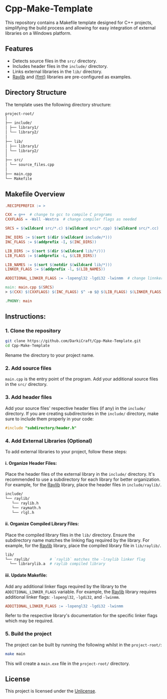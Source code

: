 # Cpp-Make-Template

This repository contains a Makefile template designed for C++ projects, simplifying the build process and allowing for easy integration of external libraries on a Windows platform.

## Features

- Detects source files in the `src/` directory.
- Includes header files in the `include/` directory.
- Links external libraries in the `lib/` directory.
- [Raylib](https://github.com/raysan5/raylib) and [{fmt}](https://github.com/fmtlib/fmt) libraries are pre-configured as examples.

## Directory Structure

The template uses the following directory structure:
```sh
project-root/
│
├── include/
│ ├── library1/
│ └── library2/
│
├── lib/
│ ├── library1/
│ └── library2/
│
├── src/
│ └── source_files.cpp
│
├── main.cpp
└── Makefile
```

## Makefile Overview

```makefile
.RECIPEPREFIX := >

CXX = g++  # change to gcc to compile C programs
CXXFLAGS = -Wall -Wextra  # change compiler flags as needed

SRCS = $(wildcard src/*.c) $(wildcard src/*.cpp) $(wildcard src/*.cc)

INC_DIRS := $(sort $(dir $(wildcard include/*)))
INC_FLAGS := $(addprefix -I, $(INC_DIRS))

LIB_DIRS := $(sort $(dir $(wildcard lib/*/)))
LIB_FLAGS := $(addprefix -L, $(LIB_DIRS))

LIB_NAMES := $(sort $(notdir $(wildcard lib/*)))
LINKER_FLAGS := $(addprefix -l, $(LIB_NAMES))

ADDITIONAL_LINKER_FLAGS := -lopengl32 -lgdi32 -lwinmm  # change linnker flags as needed

main: main.cpp $(SRCS)
> $(CXX) $(CXXFLAGS) $(INC_FLAGS) $^ -o $@ $(LIB_FLAGS) $(LINKER_FLAGS) $(ADDITIONAL_LINKER_FLAGS)

.PHONY: main
```

## Instructions:

### 1. Clone the repository
  
```sh
git clone https://github.com/DarkiCraft/Cpp-Make-Template.git
cd Cpp-Make-Template
```
Rename the directory to your project name.
  
### 2. Add source files
     
`main.cpp` is the entry point of the program. Add your additional source files in the `src/` directory.
  
### 3. Add header files
  
Add your source files' respective header files (if any) in the `include/` directory. If you are creating subdirectories in the `include/` directory, make sure to include them properly in your code:
  
```cpp
#include "subdirectory/header.h"
```
### 4. Add External Libraries (Optional)
  
To add external libraries to your project, follow these steps:
  
#### i. Organize Header Files:
  
Place the header files of the external library in the `include/` directory.
It's recommended to use a subdirectory for each library for better organization.
For example, for the [Raylib](https://github.com/raysan5/raylib) library, place the header files in `include/raylib/`.
  
```sh
include/
└── raylib/
   └── raylib.h
   └── raymath.h
   └── rlgl.h
```
  
#### ii. Organize Compiled Library Files:
  
Place the compiled library files in the `lib/` directory.
Ensure the subdirectory name matches the linking flag required by the library.
For example, for the [Raylib](https://github.com/raysan5/raylib) library, place the compiled library file in `lib/raylib/`.
  
```sh
lib/
└── raylib/         # `raylib` matches the -lraylib linker flag
  └── librarylib.a  # raylib compiled library
```
  
#### iii. Update Makefile:
  
Add any additional linker flags required by the library to the `ADDITIONAL_LINKER_FLAGS` variable.
For example, the [Raylib](https://github.com/raysan5/raylib) library requires additional linker flags: `-lopengl32`, `-lgdi32`, and `-lwinmm`.
  
```makefile
ADDITIONAL_LINKER_FLAGS := -lopengl32 -lgdi32 -lwinmm
```

Refer to the respective library's documentation for the specific linker flags which may be required.

### 5. Build the project
  
The project can be built by running the following whilst in the `project-root/`:
  
```sh
make main
```
   
This will create a `main.exe` file in the `project-root/` directory.

## License

This project is licensed under the [Unlicense](https://unlicense.org/).
